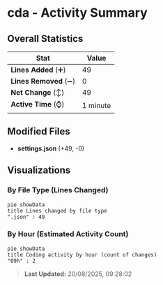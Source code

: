 # cda - Activity Summary 

## Overall Statistics

| Stat                   | Value                                                             |
| ---------------------- | ----------------------------------------------------------------- |
| **Lines Added** (➕)   | 49                                          |
| **Lines Removed** (➖) | 0                                        |
| **Net Change** (↕)    | 49                |
| **Active Time** (⌚)   | 1 minute |


## Modified Files
- **settings.json** (+49, -0)

## Visualizations

### By File Type (Lines Changed)

```mermaid
pie showData
title Lines changed by file type
".json" : 49
```

### By Hour (Estimated Activity Count)

```mermaid
pie showData
title Coding activity by hour (count of changes)
"09h" : 2
```


> **Last Updated:** 20/08/2025, 09:28:02